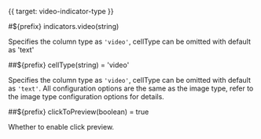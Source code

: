{{ target: video-indicator-type }}


#${prefix} indicators.video(string)

Specifies the column type as `'video'`, cellType can be omitted with default as 'text'

##${prefix} cellType(string) = 'video'

Specifies the column type as `'video'`, cellType can be omitted with default as `'text'`. All configuration options are the same as the image type, refer to the image type configuration options for details.

##${prefix} clickToPreview(boolean) = true

Whether to enable click preview.